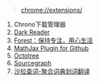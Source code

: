 > [chrome://extensions/](chrome://extensions/)

1. Chrono下载管理器
2. [Dark Reader](https://darkreader.org/)
3. [Forest：保持专注，用心生活](https://chrome.google.com/webstore/detail/forest-stay-focused-be-pr/kjacjjdnoddnpbbcjilcajfhhbdhkpgk)
4. [MathJax Plugin for Github](https://chrome.google.com/webstore/detail/mathjax-plugin-for-github/ioemnmodlmafdkllaclgeombjnmnbima)
5. [Octotree](https://www.octotree.io/)
6. [Sourcegraph](https://chrome.google.com/webstore/detail/sourcegraph/dgjhfomjieaadpoljlnidmbgkdffpack)
7. [沙拉查词-聚合词典划词翻译](https://chrome.google.com/webstore/detail/%E6%B2%99%E6%8B%89%E6%9F%A5%E8%AF%8D-%E8%81%9A%E5%90%88%E8%AF%8D%E5%85%B8%E5%88%92%E8%AF%8D%E7%BF%BB%E8%AF%91/cdonnmffkdaoajfknoeeecmchibpmkmg)